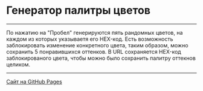 # Генератор палитры цветов

---

По нажатию на "Пробел" генерируются пять рандомных цветов, на каждом из которых указываетя его HEX-код. Есть возможность заблокировать изменение конкретного цвета, таким образом, можно сохранить 5 понравившихся оттенков. В URL сохраняется HEX-код заблокированого цвета, чтобы можно было сохранить палитру оттекнов целиком.

---

[Сайт на GitHub Pages](https://fedorkotov30.github.io/color-generator/)

